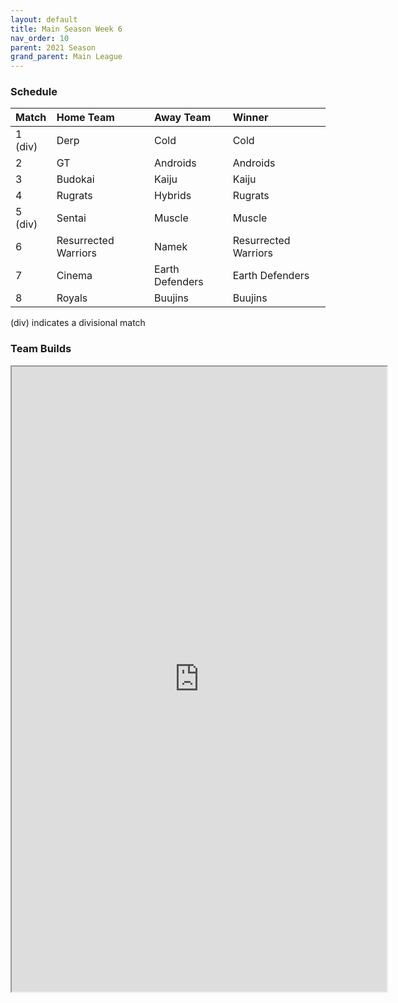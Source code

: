 ```yaml
---
layout: default
title: Main Season Week 6
nav_order: 10
parent: 2021 Season
grand_parent: Main League
---
```

### Schedule

|Match          |  Home Team            | Away Team        | Winner          |
| :-------------| :---------------------| :----------------| :---------------|
| 1 (div)       | Derp                  | Cold             | Cold           |
| 2             | GT 	                | Androids         | Androids       |
| 3             | Budokai               | Kaiju            | Kaiju          |
| 4             | Rugrats               | Hybrids          | Rugrats        |
| 5 (div)       | Sentai                | Muscle           | Muscle         |
| 6             | Resurrected Warriors  |  Namek           | Resurrected Warriors |
| 7             | Cinema                | Earth Defenders  | Earth Defenders| 
| 8             | Royals                | Buujins          | Buujins        |

(div) indicates a divisional match

### Team Builds

<iframe width=600 height=1000 scrolling="yes" src="https://docs.google.com/document/d/e/2PACX-1vS2DGF71sJmmLOT9Ph3kb5CRVbdGkg6LV4y_Qipl3mqOhyLtHzoTAxHQi979Cz4XlVguSaXSGTjjvLv/pub?embedded=true"></iframe>	 	 